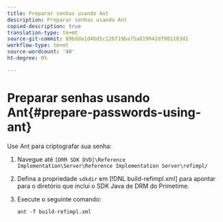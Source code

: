 ```yaml
---
title: Preparar senhas usando Ant
description: Preparar senhas usando Ant
copied-description: true
translation-type: tm+mt
source-git-commit: 89bdda1d4bd5c126f19ba75a819942df901183d1
workflow-type: tm+mt
source-wordcount: '40'
ht-degree: 0%

---
```



# Preparar senhas usando Ant{#prepare-passwords-using-ant}

Use Ant para criptografar sua senha:

1. Navegue até `[DRM SDK DVD]\Reference Implementation\Server\Reference Implementation Server\refimpl/`
1. Defina a propriedade `sdkdir` em [!DNL build-refimpl.xml] para apontar para o diretório que inclui o SDK Java de DRM do Primetime.
1. Execute o seguinte comando:

   ```
   ant -f build-refimpl.xml
   ```

